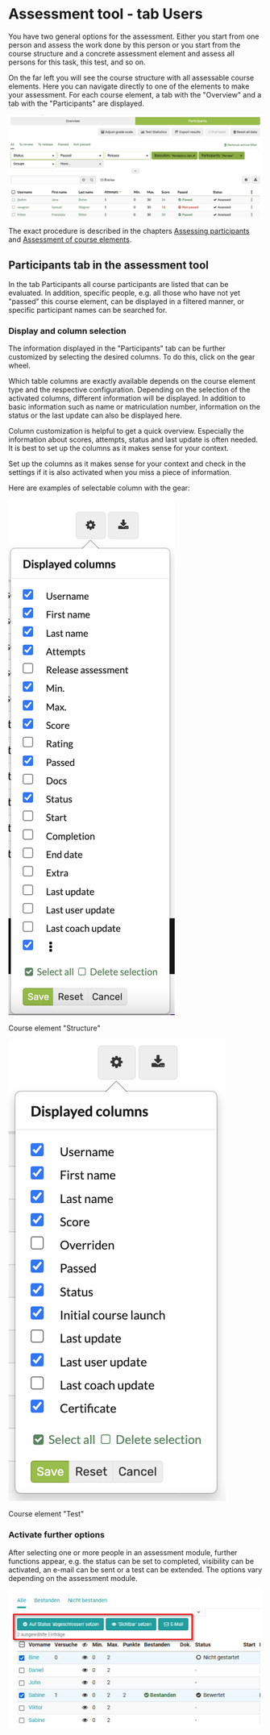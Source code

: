 # Assessment tool - tab Users

You have two general options for the assessment. Either you start from one
person and assess the work done by this person or you start from the course
structure and a concrete assessment element and assess all persons for this
task, this test, and so on.

On the far left you will see the course structure with all assessable course
elements. Here you can navigate directly to one of the elements to make your assessment. 
For each course element, a tab with the "Overview" and a tab with the "Participants" are displayed. 

![Assessment tool participant overview](assets/participant_overview_test_en.png)

The exact procedure is described in the chapters [Assessing participants](../course_operation/Assessment_of_learners.md) and [Assessment of course elements](../course_operation/Assessment_of_course_modules.md).


## Participants tab in the assessment tool
In the tab Participants all course participants are listed that can be evaluated. 
In addition, specific people, e.g. all those who have not yet "passed" this
course element, can be displayed in a filtered manner, or specific participant
names can be searched for.


### Display and column selection

The information displayed in the "Participants" tab can be further customized by selecting the desired columns. To do this, click on the gear wheel. 

Which table columns are exactly available depends on the course element type
and the respective configuration. Depending on the selection of the activated
columns, different information will be displayed. In addition to basic
information such as name or matriculation number, information on the status or
the last update can also be displayed here.

Column customization is helpful to get a quick overview. Especially the information about scores, attempts, status and last update is often needed. It
is best to set up the columns as it makes sense for your context.

Set up the columns as it makes sense for your context and check in the settings if it is also activated when you miss a piece of information.

Here are examples of selectable column with the gear: 

![](assets/assessment_tool_colums_test_en.png)

Course element "Structure"

![](assets/assessment_tool_colums_structure_en.png)

Course element "Test"

  
### Activate further options

After selecting one or more people in an assessment module, further functions
appear, e.g. the status can be set to completed, visibility can be activated,
an e-mail can be sent or a test can be extended. The options vary depending on
the assessment module.

![](assets/Bewerungswerkzeug_Funktionen_erscheinen.png)


